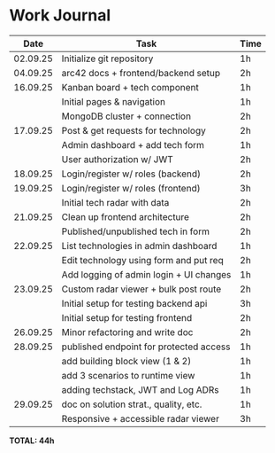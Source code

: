 # Work Journal

| Date     | Task                                    | Time |
|----------|-----------------------------------------|------|
| 02.09.25 | Initialize git repository               | 1h   |
| 04.09.25 | arc42 docs + frontend/backend setup     | 2h   |
| 16.09.25 | Kanban board + tech component           | 1h   |
|          | Initial pages & navigation              | 1h   |
|          | MongoDB cluster + connection            | 2h   |
| 17.09.25 | Post & get requests for technology      | 2h   |
|          | Admin dashboard + add tech form         | 1h   |
|          | User authorization w/ JWT               | 2h   |
| 18.09.25 | Login/register w/ roles (backend)       | 2h   |
| 19.09.25 | Login/register w/ roles (frontend)      | 3h   |
|          | Initial tech radar with data            | 2h   |
| 21.09.25 | Clean up frontend architecture          | 2h   |
|          | Published/unpublished tech in form      | 2h   |
| 22.09.25 | List technologies in admin dashboard    | 1h   |
|          | Edit technology using form and put req  | 2h   |
|          | Add logging of admin login + UI changes | 1h   |
| 23.09.25 | Custom radar viewer + bulk post route   | 2h   |
|          | Initial setup for testing backend api   | 3h   |
|          | Initial setup for testing frontend      | 2h   |
| 26.09.25 | Minor refactoring and write doc         | 2h   |
| 28.09.25 | published endpoint for protected access | 1h   |
|          | add building block view (1 & 2)         | 1h   |
|          | add 3 scenarios to runtime view         | 1h   |
|          | adding techstack, JWT and Log ADRs      | 1h   |
| 29.09.25 | doc on solution strat., quality, etc.   | 1h   |
|          | Responsive + accessible radar viewer    | 3h   |

**TOTAL: 44h**

